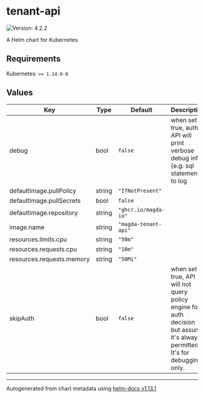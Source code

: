 # tenant-api

![Version: 4.2.2](https://img.shields.io/badge/Version-4.2.2-informational?style=flat-square)

A Helm chart for Kubernetes

## Requirements

Kubernetes: `>= 1.14.0-0`

## Values

| Key | Type | Default | Description |
|-----|------|---------|-------------|
| debug | bool | `false` | when set to true, auth API will print verbose debug info (e.g. sql statements) to log |
| defaultImage.pullPolicy | string | `"IfNotPresent"` |  |
| defaultImage.pullSecrets | bool | `false` |  |
| defaultImage.repository | string | `"ghcr.io/magda-io"` |  |
| image.name | string | `"magda-tenant-api"` |  |
| resources.limits.cpu | string | `"50m"` |  |
| resources.requests.cpu | string | `"10m"` |  |
| resources.requests.memory | string | `"50Mi"` |  |
| skipAuth | bool | `false` | when set to true, API will not query policy engine for auth decision but assume it's always permitted.  It's for debugging only. |

----------------------------------------------
Autogenerated from chart metadata using [helm-docs v1.13.1](https://github.com/norwoodj/helm-docs/releases/v1.13.1)
